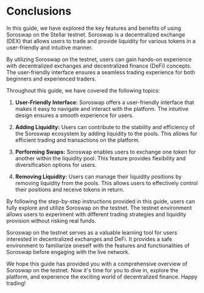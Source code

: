 # Conclusions

In this guide, we have explored the key features and benefits of using Soroswap on the Stellar testnet. Soroswap is a decentralized exchange (DEX) that allows users to trade and provide liquidity for various tokens in a user-friendly and intuitive manner.

By utilizing Soroswap on the testnet, users can gain hands-on experience with decentralized exchanges and decentralized finance (DeFi) concepts. The user-friendly interface ensures a seamless trading experience for both beginners and experienced traders.

Throughout this guide, we have covered the following topics:

1. **User-Friendly Interface:** Soroswap offers a user-friendly interface that makes it easy to navigate and interact with the platform. The intuitive design ensures a smooth experience for users.

2. **Adding Liquidity:** Users can contribute to the stability and efficiency of the Soroswap ecosystem by adding liquidity to the pools. This allows for efficient trading and transactions on the platform.

3. **Performing Swaps:** Soroswap enables users to exchange one token for another within the liquidity pool. This feature provides flexibility and diversification options for users.

4. **Removing Liquidity:** Users can manage their liquidity positions by removing liquidity from the pools. This allows users to effectively control their positions and receive tokens in return.

By following the step-by-step instructions provided in this guide, users can fully explore and utilize Soroswap on the testnet. The testnet environment allows users to experiment with different trading strategies and liquidity provision without risking real funds.

Soroswap on the testnet serves as a valuable learning tool for users interested in decentralized exchanges and DeFi. It provides a safe environment to familiarize oneself with the features and functionalities of Soroswap before engaging with the live network.

We hope this guide has provided you with a comprehensive overview of Soroswap on the testnet. Now it's time for you to dive in, explore the platform, and experience the exciting world of decentralized finance. Happy trading!
